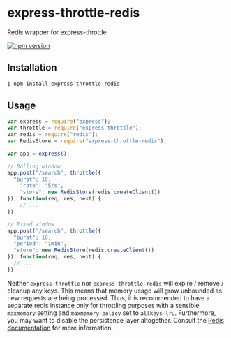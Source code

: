 # express-throttle-redis
Redis wrapper for express-throttle

[![npm version](https://badge.fury.io/js/express-throttle-redis.svg)](https://badge.fury.io/js/express-throttle-redis)

## Installation

```bash
$ npm install express-throttle-redis
```

## Usage

```js
var express = require("express");
var throttle = require("express-throttle");
var redis = require("redis");
var RedisStore = require("express-throttle-redis");

var app = express();

// Rolling window
app.post("/search", throttle({
  "burst": 10,
	"rate": "5/s",
	"store": new RedisStore(redis.createClient())
}), function(req, res, next) {
	// ...
})

// Fixed window
app.post("/search", throttle({
  "burst": 10,
  "period": "1min",
  "store": new RedisStore(redis.createClient())
}), function(req, res, next) {
  // ...
})
```

Neither `express-throttle` nor `express-throttle-redis` will expire / remove / cleanup any keys. This means that memory usage will grow unbounded as new requests are being processed. Thus, it is recommended to have a separate redis instance only for throttling purposes with a sensible `maxmemory` setting and `maxmemory-policy` set to `allkeys-lru`. Furthermore, you may want to disable the persistence layer altogether. Consult the [Redis documentation](http://redis.io/documentation) for more information.
